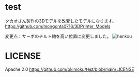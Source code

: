 # test
タカオさん製作の3Dモデルを改変したモデルになります。
https://github.com/mongonta0716/3DPrinter_Models

変更点：サーボのチルト軸を高い位置に変更しました。
![henkou](https://github.com/okimoku/test/assets/128967753/ecfe4f98-9b88-4d67-a7d3-0088c8b82c79)

# LICENSE
Apache 2.0
https://github.com/okimoku/test/blob/main/LICENSE

